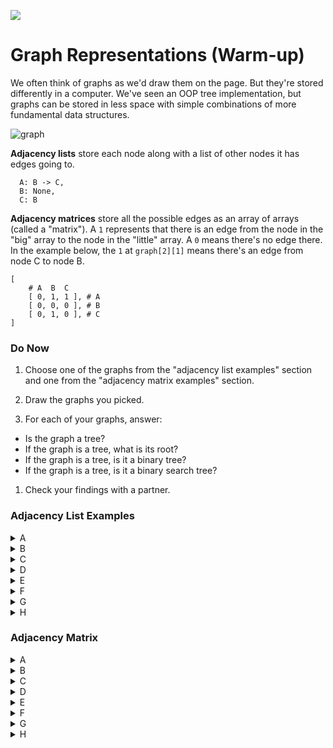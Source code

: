 <!--
Creator: Team (Brianna)
Last Edited By: Brianna
Location: SF
-->

![](https://ga-dash.s3.amazonaws.com/production/assets/logo-9f88ae6c9c3871690e33280fcf557f33.png)

# Graph Representations (Warm-up)


We often think of graphs as we'd draw them on the page. But they're stored differently in a computer.  We've seen an OOP tree implementation, but graphs can be stored in less space with simple combinations of more fundamental data structures.

![graph](https://cloud.githubusercontent.com/assets/3254910/19509277/e2f49b22-9592-11e6-91be-adc6c827ea07.png)


**Adjacency lists** store each node along with a list of other nodes it has edges going to.

```
  A: B -> C,
  B: None,
  C: B
```

**Adjacency matrices** store all the possible edges as an array of arrays (called a "matrix"). A `1` represents that there is an edge from the node in the "big" array to the node in the "little" array. A `0` means there's no edge there.  In the example below, the `1` at `graph[2][1]` means there's an edge from node C to node B.

```
[
	# A  B  C  
	[ 0, 1, 1 ], # A
	[ 0, 0, 0 ], # B
	[ 0, 1, 0 ], # C
]
```





### Do Now

1. Choose one of the graphs from the "adjacency list examples" section and one from the "adjacency matrix examples" section.

1. Draw the graphs you picked.

1. For each of your graphs, answer:

  - Is the graph a tree?  
  - If the graph is a tree, what is its root?  
  - If the graph is a tree, is it a binary tree?  
  - If the graph is a tree, is it a binary search tree?   

1. Check your findings with a partner.


### Adjacency List Examples

<details><summary>A</summary>

```
  1: 2,
  2: 1,
  3: 2 -> 5,
  4: None,
  5: 4 -> 6,
  6: 5
```
</details>

<details><summary>B</summary>

```
  1: 4,
  2: 3,
  3: None,
  4: None,
  5: 1 -> 2 -> 4 -> 6,
  6: None
```
</details>

<details><summary>C</summary>

```
  1: 6,
  2: 1,
  3: 5,
  4: 3,
  5: 2,
  6: 4
```
</details>

<details><summary>D</summary>

```
  1: 4,
  2: 1 -> 4,
  3: None,
  4: 3 -> 6,
  5: 2,
  6: 1 -> 3
```
</details>

<details><summary>E</summary>

```
  1: None,
  2: 1,
  3: 2 -> 5,
  4: None,
  5: 4 -> 6,
  6: None
```
</details>

<details><summary>F</summary>

```
  1: None,
  2: 3,
  3: None,
  4: None,
  5: 1 -> 2 -> 4 -> 6,
  6: None
```
</details>

<details><summary>G</summary>

```
  1: 6,
  2: None,
  3: 5,
  4: 3,
  5: 2,
  6: 4
```
</details>

<details><summary>H</summary>

```
  1: None,
  2: None,
  3: 1 -> 2,
  4: 3 -> 6,
  5: None,
  6: 5
```
</details>


### Adjacency Matrix


<details><summary>A</summary>
```
[
	# 1  2  3  4  5  6
	[ 0, 1, 0, 0, 0, 0 ], # 1
	[ 1, 0, 0, 0, 0, 0 ], # 2
	[ 0, 1, 0, 0, 1, 0 ], # 3
	[ 0, 0, 0, 0, 0, 0 ], # 4
	[ 0, 0, 0, 1, 0, 1 ], # 5
	[ 0, 0, 0, 0, 1, 0 ]  # 6
]
```
</details>

<details><summary>B</summary>
```
[
	# 1  2  3  4  5  6
	[ 0, 0, 0, 1, 0, 0 ], # 1
	[ 0, 0, 1, 0, 0, 0 ], # 2
	[ 0, 0, 0, 0, 0, 0 ], # 3
	[ 0, 0, 0, 0, 0, 0 ], # 4
	[ 1, 1, 0, 1, 0, 1 ], # 5
	[ 0, 0, 0, 0, 0, 0 ]  # 6
]
```
</details>

<details><summary>C</summary>
```
[
	# 1  2  3  4  5  6
	[ 0, 0, 0, 0, 0, 1 ], # 1
	[ 1, 0, 0, 0, 0, 0 ], # 2
	[ 0, 0, 0, 0, 1, 0 ], # 3
	[ 0, 0, 1, 0, 0, 0 ], # 4
	[ 0, 1, 0, 0, 0, 0 ], # 5
	[ 0, 0, 0, 1, 0, 0 ]  # 6
]
```
</details>

<details><summary>D</summary>
```
[
	# 1  2  3  4  5  6
	[ 0, 0, 0, 1, 0, 0 ], # 1
	[ 1, 0, 0, 1, 0, 0 ], # 2
	[ 0, 0, 0, 0, 0, 0 ], # 3
	[ 0, 0, 1, 0, 0, 1 ], # 4
	[ 0, 1, 0, 0, 0, 0 ], # 5
	[ 1, 0, 1, 0, 0, 0 ]  # 6
]
```
</details>

<details><summary>E</summary>
```
[
	# 1  2  3  4  5  6
	[ 0, 0, 0, 0, 0, 0 ], # 1
	[ 1, 0, 0, 0, 0, 0 ], # 2
	[ 0, 1, 0, 0, 1, 0 ], # 3
	[ 0, 0, 0, 0, 0, 0 ], # 4
	[ 0, 0, 0, 1, 0, 1 ], # 5
	[ 0, 0, 0, 0, 0, 0 ]  # 6
]
```
</details>

<details><summary>F</summary>
```
[
	# 1  2  3  4  5  6
	[ 0, 0, 0, 0, 0, 0 ], # 1
	[ 0, 0, 1, 0, 0, 0 ], # 2
	[ 0, 0, 0, 0, 0, 0 ], # 3
	[ 0, 0, 0, 0, 0, 0 ], # 4
	[ 1, 1, 0, 1, 0, 1 ], # 5
	[ 0, 0, 0, 0, 0, 0 ]  # 6
]
```
</details>

<details><summary>G</summary>
```
[
	# 1  2  3  4  5  6
	[ 0, 0, 0, 0, 0, 1 ], # 1
	[ 0, 0, 0, 0, 0, 0 ], # 2
	[ 0, 0, 0, 0, 1, 0 ], # 3
	[ 0, 0, 1, 0, 0, 0 ], # 4
	[ 0, 1, 0, 0, 0, 0 ], # 5
	[ 0, 0, 0, 1, 0, 0 ]  # 6
]
```
</details>

<details><summary>H</summary>
```
[
	# 1  2  3  4  5  6
	[ 0, 0, 0, 0, 0, 0 ], # 1
	[ 0, 0, 0, 0, 0, 0 ], # 2
	[ 1, 1, 0, 0, 0, 0 ], # 3
	[ 0, 0, 1, 0, 0, 1 ], # 4
	[ 0, 0, 0, 0, 0, 0 ], # 5
	[ 0, 0, 0, 0, 1, 0 ]  # 6
]
```
</details>
